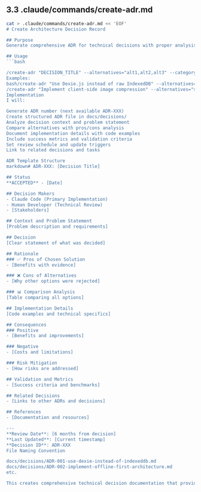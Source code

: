 ## **3.3 .claude/commands/create-adr.md**
```bash
cat > .claude/commands/create-adr.md << 'EOF'
# Create Architecture Decision Record

## Purpose
Generate comprehensive ADR for technical decisions with proper analysis and documentation.

## Usage
```bash

/create-adr "DECISION_TITLE" --alternatives="alt1,alt2,alt3" --category="architecture|performance|security"
Examples:
bash/create-adr "Use Dexie.js instead of raw IndexedDB" --alternatives="raw IndexedDB,localForage,IDB library"
/create-adr "Implement client-side image compression" --alternatives="server-side,no compression,user choice"
Implementation
I will:

Generate ADR number (next available ADR-XXX)
Create structured ADR file in docs/decisions/
Analyze decision context and problem statement
Compare alternatives with pros/cons analysis
Document implementation details with code examples
Include success metrics and validation criteria
Set review schedule and update triggers
Link to related decisions and tasks

ADR Template Structure
markdown# ADR-XXX: [Decision Title]

## Status
**ACCEPTED** - [Date]

## Decision Makers
- Claude Code (Primary Implementation)
- Human Developer (Technical Review)
- [Stakeholders]

## Context and Problem Statement
[Problem description and requirements]

## Decision
[Clear statement of what was decided]

## Rationale
### ✅ Pros of Chosen Solution
- [Benefits with evidence]

### ❌ Cons of Alternatives
- [Why other options were rejected]

### 📊 Comparison Analysis
[Table comparing all options]

## Implementation Details
[Code examples and technical specifics]

## Consequences
### Positive
- [Benefits and improvements]

### Negative  
- [Costs and limitations]

### Risk Mitigation
- [How risks are addressed]

## Validation and Metrics
- [Success criteria and benchmarks]

## Related Decisions
- [Links to other ADRs and decisions]

## References
- [Documentation and resources]

---
**Review Date**: [6 months from decision]
**Last Updated**: [Current timestamp]
**Decision ID**: ADR-XXX
File Naming Convention

docs/decisions/ADR-001-use-dexie-instead-of-indexeddb.md
docs/decisions/ADR-002-implement-offline-first-architecture.md
etc.

This creates comprehensive technical decision documentation that provides context for future development and maintenance.
